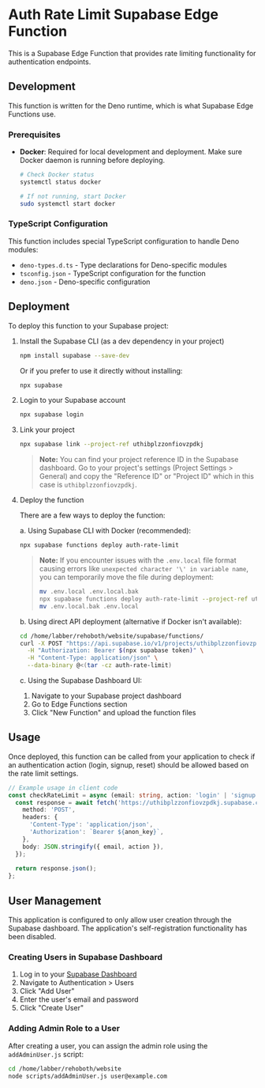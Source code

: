 # Auth Rate Limit Supabase Edge Function

This is a Supabase Edge Function that provides rate limiting functionality for authentication endpoints.

## Development

This function is written for the Deno runtime, which is what Supabase Edge Functions use.

### Prerequisites

- **Docker**: Required for local development and deployment. Make sure Docker daemon is running before deploying.
  ```bash
  # Check Docker status
  systemctl status docker
  
  # If not running, start Docker
  sudo systemctl start docker
  ```

### TypeScript Configuration

This function includes special TypeScript configuration to handle Deno modules:

- `deno-types.d.ts` - Type declarations for Deno-specific modules
- `tsconfig.json` - TypeScript configuration for the function
- `deno.json` - Deno-specific configuration

## Deployment

To deploy this function to your Supabase project:

1. Install the Supabase CLI (as a dev dependency in your project)
   ```bash
   npm install supabase --save-dev
   ```
   
   Or if you prefer to use it directly without installing:
   ```bash
   npx supabase
   ```

2. Login to your Supabase account
   ```bash
   npx supabase login
   ```

3. Link your project
   ```bash
   npx supabase link --project-ref uthibplzzonfiovzpdkj
   ```
   
   > **Note:** You can find your project reference ID in the Supabase dashboard. Go to your project's settings (Project Settings > General) and copy the "Reference ID" or "Project ID" which in this case is `uthibplzzonfiovzpdkj`.

4. Deploy the function

   There are a few ways to deploy the function:

   a. Using Supabase CLI with Docker (recommended):
   ```bash
   npx supabase functions deploy auth-rate-limit
   ```
   
   > **Note:** If you encounter issues with the `.env.local` file format causing errors like `unexpected character '\' in variable name`, you can temporarily move the file during deployment:
   > ```bash
   > mv .env.local .env.local.bak
   > npx supabase functions deploy auth-rate-limit --project-ref uthibplzzonfiovzpdkj
   > mv .env.local.bak .env.local
   > ```

   b. Using direct API deployment (alternative if Docker isn't available):
   ```bash
   cd /home/labber/rehoboth/website/supabase/functions/
   curl -X POST "https://api.supabase.io/v1/projects/uthibplzzonfiovzpdkj/functions" \
     -H "Authorization: Bearer $(npx supabase token)" \
     -H "Content-Type: application/json" \
     --data-binary @<(tar -cz auth-rate-limit)
   ```

   c. Using the Supabase Dashboard UI:
   1. Navigate to your Supabase project dashboard
   2. Go to Edge Functions section
   3. Click "New Function" and upload the function files

## Usage

Once deployed, this function can be called from your application to check if an authentication action (login, signup, reset) should be allowed based on the rate limit settings.

```typescript
// Example usage in client code
const checkRateLimit = async (email: string, action: 'login' | 'signup' | 'reset') => {
  const response = await fetch('https://uthibplzzonfiovzpdkj.supabase.co/functions/v1/auth-rate-limit', {
    method: 'POST',
    headers: {
      'Content-Type': 'application/json',
      'Authorization': `Bearer ${anon_key}`,
    },
    body: JSON.stringify({ email, action }),
  });
  
  return response.json();
};
```

## User Management

This application is configured to only allow user creation through the Supabase dashboard. The application's self-registration functionality has been disabled.

### Creating Users in Supabase Dashboard

1. Log in to your [Supabase Dashboard](https://supabase.com/dashboard/project/uthibplzzonfiovzpdkj)
2. Navigate to Authentication > Users
3. Click "Add User"
4. Enter the user's email and password
5. Click "Create User"

### Adding Admin Role to a User

After creating a user, you can assign the admin role using the `addAdminUser.js` script:

```bash
cd /home/labber/rehoboth/website
node scripts/addAdminUser.js user@example.com
```
```
